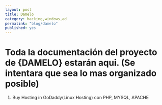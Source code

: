 ```yaml
---
layout: post
title: Damelo 
category: hacking,windows,ad
permalink: "blog/damelo"
published: yes
---
```


# Toda la documentación del proyecto de {DAMELO} estarán aqui. (Se intentara que sea lo mas organizado posible) 

1. Buy Hosting in GoDaddy(Linux Hosting) con PHP, MYSQL, APACHE
